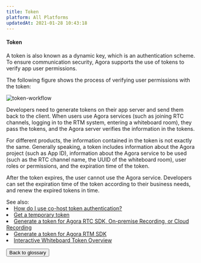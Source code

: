```yaml
---
title: Token
platform: All Platforms
updatedAt: 2021-01-28 10:43:18
---
```

#### <a name="token"></a>**Token**

A token is also known as a dynamic key, which is an authentication scheme. To ensure communication security, Agora supports the use of tokens to verify app user permissions.

The following figure shows the process of verifying user permissions with the token:

![token-workflow](/Users/wangjie/Desktop/token-workflow.png)

Developers need to generate tokens on their app server and send them back to the client. When users use Agora services (such as joining RTC channels, logging in to the RTM system, entering a whiteboard room), they pass the tokens, and the Agora server verifies the information in the tokens.

For different products, the information contained in the token is not exactly the same. Generally speaking, a token includes information about the Agora project (such as App ID), information about the Agora service to be used (such as the RTC channel name, the UUID of the whiteboard room), user roles or permissions, and the expiration time of the token.

After the token expires, the user cannot use the Agora service. Developers can set the expiration time of the token according to their business needs, and renew the expired tokens in time.

<div class="alert info">See also:<li><a href="https://docs.agora.io/cn/Interactive%20Broadcast/faq/appid_to_token">How do I use co-host token authentication?</a></li><li><a href="https://docs.agora.io/cn/Agora%20Platform/token#temptoken">Get a temporary token</a></li><li><a href="https://docs.agora.io/cn/Interactive%20Broadcast/token_server">Generate a token for Agora RTC SDK, On-premise Recording, or Cloud Recording</a></li><li><a href="https://docs.agora.io/cn/Real-time-Messaging/rtm_token">Generate a token for Agora RTM SDK</a></li><li><a href="https://docs.agora.io/cn/whiteboard/whiteboard_token_overview">Interactive Whiteboard Token Overview</a></li>
</div>

<a href="./terms"><button>Back to glossary</button></a>